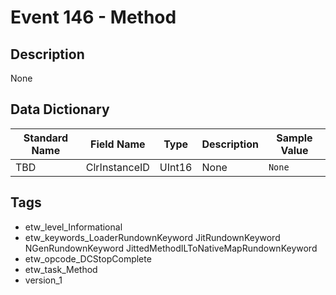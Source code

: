 # Event 146 - Method

## Description
None

## Data Dictionary
|Standard Name|Field Name|Type|Description|Sample Value|
|---|---|---|---|---|
|TBD|ClrInstanceID|UInt16|None|`None`|

## Tags
* etw_level_Informational
* etw_keywords_LoaderRundownKeyword JitRundownKeyword NGenRundownKeyword JittedMethodILToNativeMapRundownKeyword
* etw_opcode_DCStopComplete
* etw_task_Method
* version_1